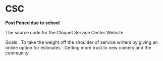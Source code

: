 # CSC
**Post Poned due to school**

The source code for the Cloquet Service Center Website

Goals
: To take the weight off the shoulder of service writers by giving an online option for estimates
: Getting more trust to new comers and the community
